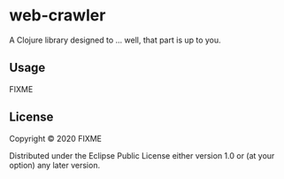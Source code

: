 # web-crawler

A Clojure library designed to ... well, that part is up to you.

## Usage

FIXME

## License

Copyright © 2020 FIXME

Distributed under the Eclipse Public License either version 1.0 or (at
your option) any later version.
